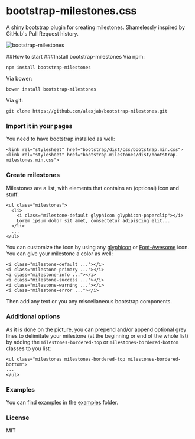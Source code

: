 # bootstrap-milestones.css

A shiny bootstrap plugin for creating milestones. Shamelessly inspired by GitHub's Pull Request history.

![bootstrap-milestones](http://i.imgur.com/muQEGef.png)

##How to start
###Install bootstrap-milestones
Via npm:

```
npm install bootstrap-milestones
```

Via bower:

```
bower install bootstrap-milestones
```

Via git:

```
git clone https://github.com/alexjab/bootstrap-milestones.git
```

### Import it in your pages
You need to have bootstrap installed as well:

```
<link rel="stylesheet" href="bootstrap/dist/css/bootstrap.min.css">
<link rel="stylesheet" href="bootstrap-milestones/dist/bootstrap-milestones.min.css">
```

### Create milestones
Milestones are a list, with elements that contains an (optional) icon and stuff:

```
<ul class="milestones">
  <li>
    <i class="milestone-default glyphicon glyphicon-paperclip"></i>
    Lorem ipsum dolor sit amet, consectetur adipiscing elit...
  </li>
  ...
</ul>
```

You can customize the icon by using any [glyphicon](http://getbootstrap.com/components/#glyphicons) or [Font-Awesome](http://fortawesome.github.io/Font-Awesome/icons/) icon. You can give your milestone a color as well:

```
<i class="milestone-default ..."></i>
<i class="milestone-primary ..."></i>
<i class="milestone-info ..."></i>
<i class="milestone-success ..."></i>
<i class="milestone-warning ..."></i>
<i class="milestone-error ..."></i>
```

Then add any text or you any miscellaneous bootstrap components.

### Additional options
As it is done on the picture, you can prepend and/or append optional grey lines to delimitate your milestone (at the beginning or end of the whole list) by adding the `milestones-bordered-top` or `milestones-bordered-bottom` classes to you list:

```
<ul class="milestones milestones-bordered-top milestones-bordered-bottom">
...
</ul>
```

### Examples
You can find examples in the [examples](https://github.com/alexjab/bootstrap-milestones/tree/master/examples) folder.

### License
MIT
